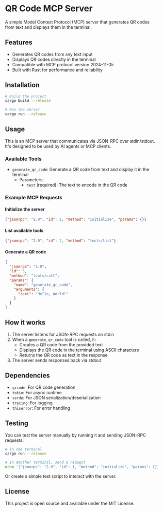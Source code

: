 # QR Code MCP Server

A simple Model Context Protocol (MCP) server that generates QR codes from text and displays them in the terminal.

## Features

- Generates QR codes from any text input
- Displays QR codes directly in the terminal
- Compatible with MCP protocol version 2024-11-05
- Built with Rust for performance and reliability

## Installation

```bash
# Build the project
cargo build --release

# Run the server
cargo run --release
```

## Usage

This is an MCP server that communicates via JSON-RPC over stdin/stdout. It's designed to be used by AI agents or MCP clients.

### Available Tools

- `generate_qr_code`: Generate a QR code from text and display it in the terminal
  - Parameters:
    - `text` (required): The text to encode in the QR code

### Example MCP Requests

#### Initialize the server
```json
{"jsonrpc": "2.0", "id": 1, "method": "initialize", "params": {}}
```

#### List available tools
```json
{"jsonrpc": "2.0", "id": 2, "method": "tools/list"}
```

#### Generate a QR code
```json
{
  "jsonrpc": "2.0", 
  "id": 3, 
  "method": "tools/call", 
  "params": {
    "name": "generate_qr_code",
    "arguments": {
      "text": "Hello, World!"
    }
  }
}
```

## How it works

1. The server listens for JSON-RPC requests on stdin
2. When a `generate_qr_code` tool is called, it:
   - Creates a QR code from the provided text
   - Displays the QR code in the terminal using ASCII characters
   - Returns the QR code as text in the response
3. The server sends responses back via stdout

## Dependencies

- `qrcode`: For QR code generation
- `tokio`: For async runtime
- `serde`: For JSON serialization/deserialization
- `tracing`: For logging
- `thiserror`: For error handling

## Testing

You can test the server manually by running it and sending JSON-RPC requests:

```bash
# In one terminal
cargo run --release

# In another terminal, send a request
echo '{"jsonrpc": "2.0", "id": 1, "method": "initialize", "params": {}}' | cargo run --release
```

Or create a simple test script to interact with the server.

## License

This project is open source and available under the MIT License.
